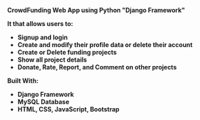 **CrowdFunding Web App using Python "Django Framework"**

**It that allows users to:**

- **Signup and login**
- **Create and modify their profile data or delete their account**
- **Create or Delete funding projects**
- **Show all project details**
- **Donate, Rate, Report, and Comment on other projects**

**Built With:**

- **Django Framework**
- **MySQL Database**
- **HTML, CSS, JavaScript, Bootstrap**
